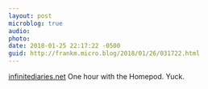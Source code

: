 ```yaml
---
layout: post
microblog: true
audio: 
photo: 
date: 2018-01-25 22:17:22 -0500
guid: http://frankm.micro.blog/2018/01/26/031722.html
---
```

 [infinitediaries.net](https://infinitediaries.net/one-hour-with-apples-new-homepod/) One hour with the Homepod. Yuck. 
